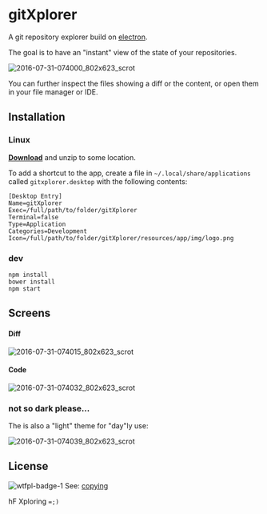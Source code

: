 # gitXplorer

A git repository explorer build on [electron](http://electron.atom.io/).

The goal is to have an "instant" view of the state of your repositories.

![2016-07-31-074000_802x623_scrot](https://cloud.githubusercontent.com/assets/33978/17276541/8d52b7dc-56f2-11e6-9348-6fcbc6c0085d.png)

You can further inspect the files showing a diff or the content, or open them in your file manager or IDE.

## Installation

### Linux

[**Download**](https://github.com/elkuku/gitxplorer/releases/latest) and unzip to some location.

To add a shortcut to the app, create a file in `~/.local/share/applications` called `gitxplorer.desktop` with the following contents:

```
[Desktop Entry]
Name=gitXplorer
Exec=/full/path/to/folder/gitXplorer
Terminal=false
Type=Application
Categories=Development
Icon=/full/path/to/folder/gitXplorer/resources/app/img/logo.png
```

### dev
    npm install
    bower install
    npm start

## Screens

#### Diff

![2016-07-31-074015_802x623_scrot](https://cloud.githubusercontent.com/assets/33978/17276542/8d5a655e-56f2-11e6-940c-85e74b0be726.png)

#### Code

![2016-07-31-074032_802x623_scrot](https://cloud.githubusercontent.com/assets/33978/17276544/8d6388a0-56f2-11e6-8107-8bcfced218ce.png)

### not so dark please&hellip;

The is also a "light" theme for "day"ly use:

![2016-07-31-074039_802x623_scrot](https://cloud.githubusercontent.com/assets/33978/17276543/8d614b94-56f2-11e6-8aaf-851edbd6d425.png)

## License

![wtfpl-badge-1](https://cloud.githubusercontent.com/assets/33978/17457116/62074500-5bb3-11e6-8788-7e3c01dad590.png) See: [copying](copying)

hF Xploring `=;)`

